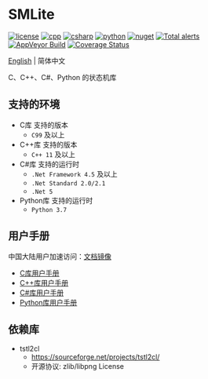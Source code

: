 # SMLite

[![license](https://img.shields.io/github/license/fawdlstty/SMLite?color=09f)](./LICENSE)
[![cpp](https://img.shields.io/lgtm/grade/cpp/github/fawdlstty/SMLite)](https://lgtm.com/projects/g/fawdlstty/SMLite)
[![csharp](https://img.shields.io/lgtm/grade/csharp/github/fawdlstty/SMLite)](https://lgtm.com/projects/g/fawdlstty/SMLite)
[![python](https://img.shields.io/lgtm/grade/python/github/fawdlstty/SMLite)](https://lgtm.com/projects/g/fawdlstty/SMLite)
[![nuget](https://img.shields.io/nuget/dt/Fawdlstty.SMLite?label=nuget%20downloads)](https://www.nuget.org/packages/Fawdlstty.SMLite)
[![Total alerts](https://img.shields.io/lgtm/alerts/g/fawdlstty/SMLite.svg?logo=lgtm)](https://lgtm.com/projects/g/fawdlstty/SMLite/alerts/)
[![AppVeyor Build](https://img.shields.io/appveyor/build/fawdlstty/SMLite)](https://ci.appveyor.com/project/fawdlstty/SMLite)
[![Coverage Status](https://coveralls.io/repos/github/fawdlstty/SMLite/badge.svg)](https://coveralls.io/github/fawdlstty/SMLite)

[English](./README.md) | 简体中文

C、C++、C#、Python 的状态机库

## 支持的环境

- C库 支持的版本
    + `C99` 及以上
- C++库 支持的版本
    + `C++ 11` 及以上
- C#库 支持的运行时
    + `.Net Framework 4.5` 及以上
    + `.Net Standard 2.0/2.1`
    + `.Net 5`
- Python库 支持的运行时
    + `Python 3.7`

## 用户手册

中国大陆用户加速访问：[文档镜像](https://www.fawdlstty.com/smlite/)

- [C库用户手册](docs/c_zh.md)
- [C++库用户手册](docs/cpp_zh.md)
- [C#库用户手册](docs/csharp_zh.md)
- [Python库用户手册](docs/python_zh.md)

## 依赖库

- tstl2cl
    + https://sourceforge.net/projects/tstl2cl/
    + 开源协议: zlib/libpng License
